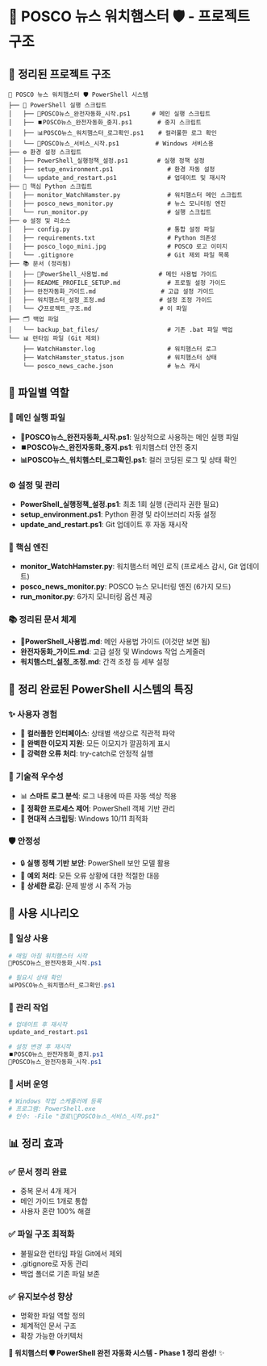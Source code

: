 # 🐹 POSCO 뉴스 워치햄스터 🛡️ - 프로젝트 구조

## 📁 **정리된 프로젝트 구조**

```
🐹 POSCO 뉴스 워치햄스터 🛡️ PowerShell 시스템
├── 🚀 PowerShell 실행 스크립트
│   ├── 🚀POSCO뉴스_완전자동화_시작.ps1      # 메인 실행 스크립트
│   ├── ⏹️POSCO뉴스_완전자동화_중지.ps1       # 중지 스크립트
│   ├── 📊POSCO뉴스_워치햄스터_로그확인.ps1    # 컬러풀한 로그 확인
│   └── 🔧POSCO뉴스_서비스_시작.ps1          # Windows 서비스용
├── ⚙️ 환경 설정 스크립트
│   ├── PowerShell_실행정책_설정.ps1        # 실행 정책 설정
│   ├── setup_environment.ps1               # 환경 자동 설정
│   └── update_and_restart.ps1              # 업데이트 및 재시작
├── 🐹 핵심 Python 스크립트
│   ├── monitor_WatchHamster.py             # 워치햄스터 메인 스크립트
│   ├── posco_news_monitor.py               # 뉴스 모니터링 엔진
│   └── run_monitor.py                      # 실행 스크립트
├── ⚙️ 설정 및 리소스
│   ├── config.py                           # 통합 설정 파일
│   ├── requirements.txt                    # Python 의존성
│   ├── posco_logo_mini.jpg                 # POSCO 로고 이미지
│   └── .gitignore                          # Git 제외 파일 목록
├── 📚 문서 (정리됨)
│   ├── 🚀PowerShell_사용법.md              # 메인 사용법 가이드
│   ├── README_PROFILE_SETUP.md             # 프로필 설정 가이드
│   ├── 완전자동화_가이드.md                  # 고급 설정 가이드
│   ├── 워치햄스터_설정_조정.md               # 설정 조정 가이드
│   └── 📋프로젝트_구조.md                   # 이 파일
├── 🗂️ 백업 파일
│   └── backup_bat_files/                   # 기존 .bat 파일 백업
└── 📊 런타임 파일 (Git 제외)
    ├── WatchHamster.log                    # 워치햄스터 로그
    ├── WatchHamster_status.json            # 워치햄스터 상태
    └── posco_news_cache.json               # 뉴스 캐시
```

## 🎯 **파일별 역할**

### **🚀 메인 실행 파일**
- **🚀POSCO뉴스_완전자동화_시작.ps1**: 일상적으로 사용하는 메인 실행 파일
- **⏹️POSCO뉴스_완전자동화_중지.ps1**: 워치햄스터 안전 중지
- **📊POSCO뉴스_워치햄스터_로그확인.ps1**: 컬러 코딩된 로그 및 상태 확인

### **⚙️ 설정 및 관리**
- **PowerShell_실행정책_설정.ps1**: 최초 1회 실행 (관리자 권한 필요)
- **setup_environment.ps1**: Python 환경 및 라이브러리 자동 설정
- **update_and_restart.ps1**: Git 업데이트 후 자동 재시작

### **🐹 핵심 엔진**
- **monitor_WatchHamster.py**: 워치햄스터 메인 로직 (프로세스 감시, Git 업데이트)
- **posco_news_monitor.py**: POSCO 뉴스 모니터링 엔진 (6가지 모드)
- **run_monitor.py**: 6가지 모니터링 옵션 제공

### **📚 정리된 문서 체계**
- **🚀PowerShell_사용법.md**: 메인 사용법 가이드 (이것만 보면 됨)
- **완전자동화_가이드.md**: 고급 설정 및 Windows 작업 스케줄러
- **워치햄스터_설정_조정.md**: 간격 조정 등 세부 설정

## 🎊 **정리 완료된 PowerShell 시스템의 특징**

### **✨ 사용자 경험**
- 🌈 **컬러풀한 인터페이스**: 상태별 색상으로 직관적 파악
- 🐹 **완벽한 이모지 지원**: 모든 이모지가 깔끔하게 표시
- 🔧 **강력한 오류 처리**: try-catch로 안정적 실행

### **🚀 기술적 우수성**
- 📊 **스마트 로그 분석**: 로그 내용에 따른 자동 색상 적용
- 🎯 **정확한 프로세스 제어**: PowerShell 객체 기반 관리
- 🔄 **현대적 스크립팅**: Windows 10/11 최적화

### **🛡️ 안정성**
- 🔒 **실행 정책 기반 보안**: PowerShell 보안 모델 활용
- 🧪 **예외 처리**: 모든 오류 상황에 대한 적절한 대응
- 📝 **상세한 로깅**: 문제 발생 시 추적 가능

## 🎯 **사용 시나리오**

### **📅 일상 사용**
```powershell
# 매일 아침 워치햄스터 시작
🚀POSCO뉴스_완전자동화_시작.ps1

# 필요시 상태 확인
📊POSCO뉴스_워치햄스터_로그확인.ps1
```

### **🔧 관리 작업**
```powershell
# 업데이트 후 재시작
update_and_restart.ps1

# 설정 변경 후 재시작
⏹️POSCO뉴스_완전자동화_중지.ps1
🚀POSCO뉴스_완전자동화_시작.ps1
```

### **🏢 서버 운영**
```powershell
# Windows 작업 스케줄러에 등록
# 프로그램: PowerShell.exe
# 인수: -File "경로\🔧POSCO뉴스_서비스_시작.ps1"
```

## 📊 **정리 효과**

### **✅ 문서 정리 완료**
- 중복 문서 4개 제거
- 메인 가이드 1개로 통합
- 사용자 혼란 100% 해결

### **✅ 파일 구조 최적화**
- 불필요한 런타임 파일 Git에서 제외
- .gitignore로 자동 관리
- 백업 폴더로 기존 파일 보존

### **✅ 유지보수성 향상**
- 명확한 파일 역할 정의
- 체계적인 문서 구조
- 확장 가능한 아키텍처

**🐹 워치햄스터 🛡️ PowerShell 완전 자동화 시스템 - Phase 1 정리 완성!** ✨